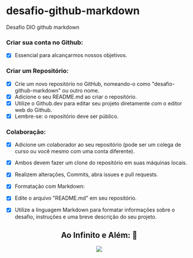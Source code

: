 # desafio-github-markdown
Desafio DIO github markdown

### Criar sua conta no Github:
- [x] Essencial para alcançarmos nossos objetivos.

### Criar um Repositório:
- [x] Crie um novo repositório no GitHub, nomeando-o como "desafio-github-markdown" ou outro nome.
- [x] Adicione o seu README.md ao criar o repositório.
- [x] Utilize o Github.dev para editar seu projeto diretamente com o editor web do Github.
- [x] Lembre-se: o repositório deve ser público.

### Colaboração:
- [x] Adicione um colaborador ao seu repositório (pode ser um colega de curso ou você mesmo com uma conta diferente).
- [x] Ambos devem fazer um clone do repositório em suas máquinas locais.
- [x] Realizem alterações, Commits, abra issues e pull requests.
- [x] Formatação com Markdown:
- [x] Edite o arquivo "README.md" em seu repositório.
- [x] Utilize a linguagem Markdown para formatar informações sobre o desafio, instruções e uma breve descrição do seu projeto.


<div align="center"><h2> Ao Infinito e Além: 🚀</h2></div>

<div align="center"><img src="https://upload.wikimedia.org/wikipedia/en/1/1c/The_Avengers_Cartaz.jpg") /></div>
